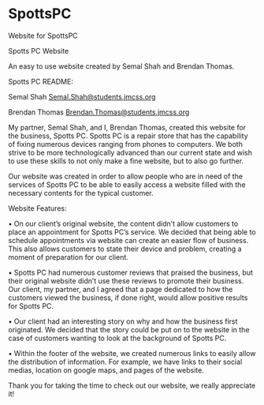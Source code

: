 # SpottsPC
Website for SpottsPC

Spotts PC Website

An easy to use website created by Semal Shah and Brendan Thomas.

Spotts PC README:

Semal Shah Semal.Shah@students.jmcss.org 

Brendan Thomas Brendan.Thomas@students.jmcss.org

My partner, Semal Shah, and I, Brendan Thomas, created this website for the business, Spotts PC. Spotts PC is a repair store that has the capability of fixing numerous devices ranging from phones to computers. We both strive to be more technologically advanced than our current state and wish to use these skills to not only make a fine website, but to also go further.

Our website was created in order to allow people who are in need of the services of Spotts PC to be able to easily access a website filled with the necessary contents for the typical customer.

Website Features:

•	On our client’s original website, the content didn’t allow customers to place an appointment for Spotts PC’s service. We decided that being able to schedule appointments via website can create an easier flow of business. This also allows customers to state their device and problem, creating a moment of preparation for our client.

•	Spotts PC had numerous customer reviews that praised the business, but their original website didn’t use these reviews to promote their business. Our client, my partner, and I agreed that a page dedicated to how the customers viewed the business, if done right, would allow positive results for Spotts PC.

•	Our client had an interesting story on why and how the business first originated. We decided that the story could be put on to the website in the case of customers wanting to look at the background of Spotts PC.

•	Within the footer of the website, we created numerous links to easily allow the distribution of information. For example, we have links to their social medias, location on google maps, and pages of the website.

Thank you for taking the time to check out our website, we really appreciate it!
